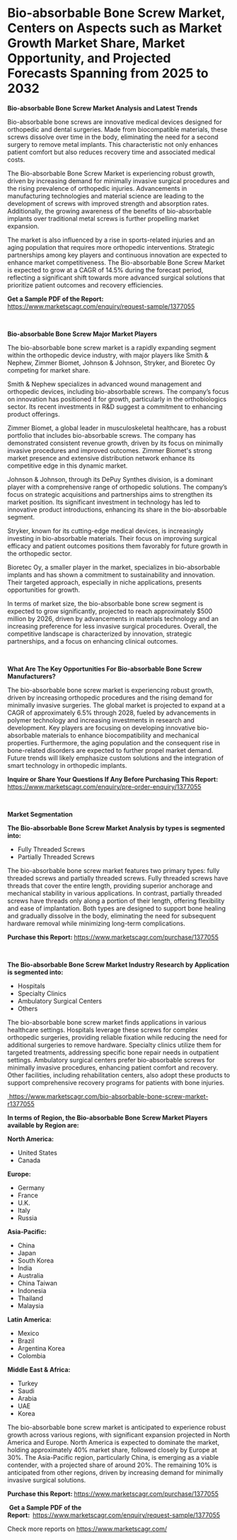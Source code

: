 <p><h1>Bio-absorbable Bone Screw Market, Centers on Aspects such as Market Growth Market Share, Market Opportunity, and Projected Forecasts Spanning from 2025 to 2032</h1></p><p><strong>Bio-absorbable Bone Screw Market Analysis and Latest Trends</strong></p>
<p><p>Bio-absorbable bone screws are innovative medical devices designed for orthopedic and dental surgeries. Made from biocompatible materials, these screws dissolve over time in the body, eliminating the need for a second surgery to remove metal implants. This characteristic not only enhances patient comfort but also reduces recovery time and associated medical costs.</p><p>The Bio-absorbable Bone Screw Market is experiencing robust growth, driven by increasing demand for minimally invasive surgical procedures and the rising prevalence of orthopedic injuries. Advancements in manufacturing technologies and material science are leading to the development of screws with improved strength and absorption rates. Additionally, the growing awareness of the benefits of bio-absorbable implants over traditional metal screws is further propelling market expansion.</p><p>The market is also influenced by a rise in sports-related injuries and an aging population that requires more orthopedic interventions. Strategic partnerships among key players and continuous innovation are expected to enhance market competitiveness. The Bio-absorbable Bone Screw Market is expected to grow at a CAGR of 14.5% during the forecast period, reflecting a significant shift towards more advanced surgical solutions that prioritize patient outcomes and recovery efficiencies.</p></p>
<p><strong>Get a Sample PDF of the Report:&nbsp;</strong> <a href="https://www.marketscagr.com/enquiry/request-sample/1377055?utm_campaign=1995&utm_medium=2&utm_source=Github&utm_content=ia&utm_term=13012025&utm_id=bio-absorbable-bone-screw">https://www.marketscagr.com/enquiry/request-sample/1377055</a></p>
<p>&nbsp;</p>
<p><strong>Bio-absorbable Bone Screw Major Market Players</strong></p>
<p><p>The bio-absorbable bone screw market is a rapidly expanding segment within the orthopedic device industry, with major players like Smith & Nephew, Zimmer Biomet, Johnson & Johnson, Stryker, and Bioretec Oy competing for market share. </p><p>Smith & Nephew specializes in advanced wound management and orthopedic devices, including bio-absorbable screws. The company’s focus on innovation has positioned it for growth, particularly in the orthobiologics sector. Its recent investments in R&D suggest a commitment to enhancing product offerings.</p><p>Zimmer Biomet, a global leader in musculoskeletal healthcare, has a robust portfolio that includes bio-absorbable screws. The company has demonstrated consistent revenue growth, driven by its focus on minimally invasive procedures and improved outcomes. Zimmer Biomet's strong market presence and extensive distribution network enhance its competitive edge in this dynamic market.</p><p>Johnson & Johnson, through its DePuy Synthes division, is a dominant player with a comprehensive range of orthopedic solutions. The company’s focus on strategic acquisitions and partnerships aims to strengthen its market position. Its significant investment in technology has led to innovative product introductions, enhancing its share in the bio-absorbable segment.</p><p>Stryker, known for its cutting-edge medical devices, is increasingly investing in bio-absorbable materials. Their focus on improving surgical efficacy and patient outcomes positions them favorably for future growth in the orthopedic sector.</p><p>Bioretec Oy, a smaller player in the market, specializes in bio-absorbable implants and has shown a commitment to sustainability and innovation. Their targeted approach, especially in niche applications, presents opportunities for growth.</p><p>In terms of market size, the bio-absorbable bone screw segment is expected to grow significantly, projected to reach approximately $500 million by 2026, driven by advancements in materials technology and an increasing preference for less invasive surgical procedures. Overall, the competitive landscape is characterized by innovation, strategic partnerships, and a focus on enhancing clinical outcomes.</p></p>
<p>&nbsp;</p>
<p><strong>What Are The Key Opportunities For Bio-absorbable Bone Screw Manufacturers?</strong></p>
<p><p>The bio-absorbable bone screw market is experiencing robust growth, driven by increasing orthopedic procedures and the rising demand for minimally invasive surgeries. The global market is projected to expand at a CAGR of approximately 6.5% through 2028, fueled by advancements in polymer technology and increasing investments in research and development. Key players are focusing on developing innovative bio-absorbable materials to enhance biocompatibility and mechanical properties. Furthermore, the aging population and the consequent rise in bone-related disorders are expected to further propel market demand. Future trends will likely emphasize custom solutions and the integration of smart technology in orthopedic implants.</p></p>
<p><strong>Inquire or Share Your Questions If Any Before Purchasing This Report:</strong> <a href="https://www.marketscagr.com/enquiry/pre-order-enquiry/1377055?utm_campaign=1995&utm_medium=2&utm_source=Github&utm_content=ia&utm_term=13012025&utm_id=bio-absorbable-bone-screw">https://www.marketscagr.com/enquiry/pre-order-enquiry/1377055</a></p>
<p>&nbsp;</p>
<p><strong>Market Segmentation</strong></p>
<p><strong>The Bio-absorbable Bone Screw Market Analysis by types is segmented into:</strong></p>
<p><ul><li>Fully Threaded Screws</li><li>Partially Threaded Screws</li></ul></p>
<p><p>The bio-absorbable bone screw market features two primary types: fully threaded screws and partially threaded screws. Fully threaded screws have threads that cover the entire length, providing superior anchorage and mechanical stability in various applications. In contrast, partially threaded screws have threads only along a portion of their length, offering flexibility and ease of implantation. Both types are designed to support bone healing and gradually dissolve in the body, eliminating the need for subsequent hardware removal while minimizing long-term complications.</p></p>
<p><strong>Purchase this Report:&nbsp;</strong><a href="https://www.marketscagr.com/purchase/1377055?utm_campaign=1995&utm_medium=2&utm_source=Github&utm_content=ia&utm_term=13012025&utm_id=bio-absorbable-bone-screw">https://www.marketscagr.com/purchase/1377055</a></p>
<p>&nbsp;</p>
<p><strong>The Bio-absorbable Bone Screw Market Industry Research by Application is segmented into:</strong></p>
<p><ul><li>Hospitals</li><li>Specialty Clinics</li><li>Ambulatory Surgical Centers</li><li>Others</li></ul></p>
<p><p>The bio-absorbable bone screw market finds applications in various healthcare settings. Hospitals leverage these screws for complex orthopedic surgeries, providing reliable fixation while reducing the need for additional surgeries to remove hardware. Specialty clinics utilize them for targeted treatments, addressing specific bone repair needs in outpatient settings. Ambulatory surgical centers prefer bio-absorbable screws for minimally invasive procedures, enhancing patient comfort and recovery. Other facilities, including rehabilitation centers, also adopt these products to support comprehensive recovery programs for patients with bone injuries.</p></p>
<p><a href="https://www.marketscagr.com/bio-absorbable-bone-screw-market-r1377055?utm_campaign=1995&utm_medium=2&utm_source=Github&utm_content=ia&utm_term=13012025&utm_id=bio-absorbable-bone-screw">&nbsp;https://www.marketscagr.com/bio-absorbable-bone-screw-market-r1377055</a></p>
<p><strong>In terms of Region, the Bio-absorbable Bone Screw Market Players available by Region are:</strong></p>
<p>
    <p> <strong> North America: </strong>
        <ul>
            <li>United States</li>
            <li>Canada</li>
        </ul>
        </p> 
    <p> <strong> Europe: </strong>
        <ul>
            <li>Germany</li>
            <li>France</li>
            <li>U.K.</li>
            <li>Italy</li>
            <li>Russia</li>
        </ul>
        </p> 
    <p> <strong> Asia-Pacific: </strong>
        <ul>
            <li>China</li>
            <li>Japan</li>
            <li>South Korea</li>
            <li>India</li>
            <li>Australia</li>
            <li>China Taiwan</li>
            <li>Indonesia</li>
            <li>Thailand</li>
            <li>Malaysia</li>
        </ul>
        </p> 
    <p> <strong> Latin America: </strong>
        <ul>
            <li>Mexico</li>
            <li>Brazil</li>
            <li>Argentina Korea</li>
            <li>Colombia</li>
        </ul>
        </p> 
    <p> <strong> Middle East & Africa: </strong>
        <ul>
            <li>Turkey</li>
            <li>Saudi</li>
            <li>Arabia</li>
            <li>UAE</li>
            <li>Korea</li>
        </ul>
    </p>
    </p>
<p><p>The bio-absorbable bone screw market is anticipated to experience robust growth across various regions, with significant expansion projected in North America and Europe. North America is expected to dominate the market, holding approximately 40% market share, followed closely by Europe at 30%. The Asia-Pacific region, particularly China, is emerging as a viable contender, with a projected share of around 20%. The remaining 10% is anticipated from other regions, driven by increasing demand for minimally invasive surgical solutions.</p></p>
<p><strong>Purchase this Report: </strong><a href="https://www.marketscagr.com/purchase/1377055?utm_campaign=1995&utm_medium=2&utm_source=Github&utm_content=ia&utm_term=13012025&utm_id=bio-absorbable-bone-screw">https://www.marketscagr.com/purchase/1377055</a></p>
<p>&nbsp;<strong>Get a Sample PDF of the Report:&nbsp;&nbsp;</strong><a href="https://www.marketscagr.com/enquiry/request-sample/1377055?utm_campaign=1995&utm_medium=2&utm_source=Github&utm_content=ia&utm_term=13012025&utm_id=bio-absorbable-bone-screw">https://www.marketscagr.com/enquiry/request-sample/1377055</a></p>
<p><strong></strong></p>
<p>Check more reports on <a href="https://www.marketscagr.com/?utm_campaign=1995&utm_medium=2&utm_source=Github&utm_content=ia&utm_term=13012025&utm_id=bio-absorbable-bone-screw">https://www.marketscagr.com/</a></p>
